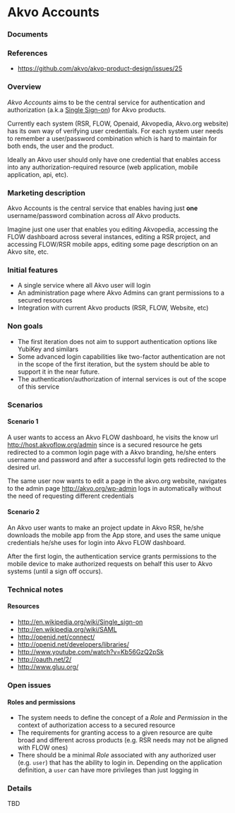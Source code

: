 # Akvo Accounts

### Documents


### References

* https://github.com/akvo/akvo-product-design/issues/25


### Overview

_Akvo Accounts_ aims to be the central service for authentication and
authorization (a.k.a [Single
Sign-on](https://en.wikipedia.org/wiki/Single_sign-on)) for Akvo products.

Currently each system (RSR, FLOW, Openaid, Akvopedia, Akvo.org website)
has its own way of verifying user credentials. For each system user needs
to remember a user/password combination which is hard to maintain for both
ends, the user and the product.

Ideally an Akvo user should only have one credential that enables access
into any authorization-required resource (web application, mobile
application, api, etc).

### Marketing description

Akvo Accounts is the central service that enables having just **one**
username/password combination across *all* Akvo products.

Imagine just one user that enables you editing Akvopedia, accessing the
FLOW dashboard across several instances, editing a RSR project, and
accessing FLOW/RSR mobile apps, editing some page description on an Akvo
site, etc.

### Initial features

* A single service where all Akvo user will login
* An administration page where Akvo Admins can grant permissions to a
secured resources
* Integration with current Akvo products (RSR, FLOW, Website, etc)

### Non goals

* The first iteration does not aim to support authentication options
like YubiKey and similars
* Some advanced login capabilities like two-factor authentication are 
not in the scope of the first iteration, but the system should be able
to support it in the near future.
* The authentication/authorization of internal services is out of the
scope of this service

### Scenarios

#### Scenario 1

A user wants to access an Akvo FLOW dashboard, he visits the know url
http://host.akvoflow.org/admin since is a secured resource he gets
redirected to a common login page with a Akvo branding, he/she enters
username and password and after a successful login gets redirected to
the desired url.

The same user now wants to edit a page in the akvo.org website,
navigates to the admin page http://akvo.org/wp-admin logs in
automatically without the need of requesting different credentials

#### Scenario 2

An Akvo user wants to make an project update in Akvo RSR, he/she
downloads the mobile app from the App store, and uses the same unique
credentials he/she uses for login into Akvo FLOW dashboard.

After the first login, the authentication service grants permissions to
the mobile device to make authorized requests on behalf this user to
Akvo systems (until a sign off occurs).

### Technical notes

#### Resources

* http://en.wikipedia.org/wiki/Single_sign-on
* http://en.wikipedia.org/wiki/SAML
* http://openid.net/connect/
* http://openid.net/developers/libraries/
* http://www.youtube.com/watch?v=Kb56GzQ2pSk
* http://oauth.net/2/
* http://www.gluu.org/

### Open issues

#### Roles and permissions

* The system needs to define the concept of a _Role_ and _Permission_
in the context of authorization access to a secured resource
* The requirements for granting access to a given resource are quite broad
and different across products (e.g. RSR needs may not be aligned with
FLOW ones)
* There should be a minimal _Role_ associated with any authorized user
(e.g. `user`) that has the ability to login in. Depending on the
application definition, a `user` can have more privileges than just
logging in


### Details

TBD

